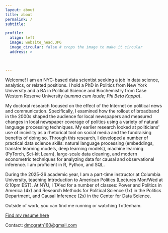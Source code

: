 ```yaml
---
layout: about
title: about
permalink: /
subtitle: 

profile:
  align: left
  image: website_head.JPG
  image_circular: false # crops the image to make it circular
  address: >
    


---
```



Welcome! I am an NYC-based data scientist seeking a job in data science, analytics, or related positions. I hold a PhD in Politics from New York University and a BA in Political Science and Biochemistry from Case Western Reserve University (_summa cum laude; Phi Beta Kappa_).

My doctoral research focused on the effect of the Internet on political news and communication. Specifically, I examined how the rollout of broadband in the 2000s shaped the audience for local newspapers and measured changes in local newspaper coverage of politics using a variety of natural language processing techniques. My earlier research looked at politicians' use of incivility as a rhetorical tool on social media and the fundraising benefits of doing so. Through this research, I developed a number of practical data science skills: natural language processing (embeddings, transfer learning models, deep learning models), machine learning (PyTorch, Sci-kit Learn), large-scale data cleaning, and modern econometric techniques for analyzing data for causal and observational inference. I am proficient in R, Python, and SQL.

During the 2025-26 academic year, I am a part-time instructor at Columbia University, teaching Introduction to American Politics (Lectures Mon/Wed at 6:10pm EST). At NYU, I TA'ed for a number of classes: Power and Politics in America (4x) and Research Methods for Political Science (1x) in the Politics Department, and Causal Inference (2x) in the Center for Data Science. 

Outside of work, you can find me running or watching Tottenham.

[Find my resume here]()

Contact: dmcgrath160@gmail.com

